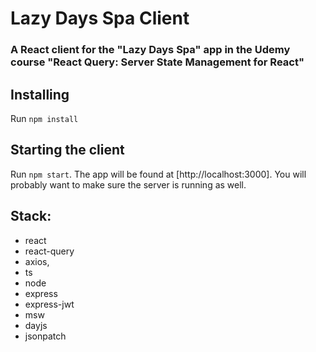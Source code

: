 # Lazy Days Spa Client

### A React client for the "Lazy Days Spa" app in the Udemy course "React Query: Server State Management for React"

## Installing

Run `npm install`

## Starting the client

Run `npm start`. The app will be found at [http://localhost:3000]. You will probably want to make sure the server is running as well.

## Stack:

- react
- react-query
- axios,
- ts
- node
- express
- express-jwt
- msw
- dayjs
- jsonpatch
